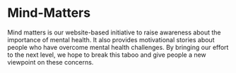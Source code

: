 # Mind-Matters
Mind matters is our website-based initiative to raise awareness about the importance of mental health. It also provides motivational stories about people who have overcome mental health challenges. By bringing our effort to the next level, we hope to break this taboo and give people a new viewpoint on these concerns.
